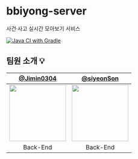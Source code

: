 # bbiyong-server
사건·사고 실시간 모아보기 서비스

[![Java CI with Gradle](https://github.com/bbiyongbbiyong/bbiyong-server/actions/workflows/gradle.yml/badge.svg)](https://github.com/bbiyongbbiyong/bbiyong-server/actions/workflows/gradle.yml)

## 팀원 소개 💡
| [@Jimin0304](https://github.com/Jimin0304) | [@siyeonSon](https://github.com/siyeonSon) |
| :---: | :---: |
| <img src="https://user-images.githubusercontent.com/74671573/206147703-b898f0dd-a87a-4bd4-99d8-4234b477990f.png" width="150"/> | <img src="https://avatars.githubusercontent.com/u/87802191?v=4" width="150"/> 
| Back-End | Back-End |
